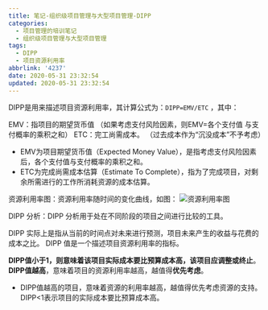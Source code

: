 ```yaml
---
title: 笔记-组织级项目管理与大型项目管理-DIPP
categories:
  - 项目管理的培训笔记
  - 组织级项目管理与大型项目管理
tags:
  - DIPP
  - 项目资源利用率
abbrlink: '4237'
date: 2020-05-31 23:32:54
updated: 2020-05-31 23:32:54
---
```



DIPP是用来描述项目资源利用率，其计算公式为：`DIPP=EMV/ETC` ，其中：

EMV：指项目的期望货币值 （如果考虑支付风险因素，则EMV=各个支付值 与支付概率的乘积之和）
ETC：完工尚需成本。 （过去成本作为“沉没成本”不予考虑）

<!-- more -->
- EMV为项目期望货币值（Expected Money Value），是指考虑支付风险因素后，各个支付值与支付概率的乘积之和。
- ETC为完成尚需成本估算（Estimate To Complete），指为了完成项目，对剩余所需进行的工作所消耗资源的成本估算。


资源利用率图：资源利用率随时间的变化曲线，如图：
![资源利用率图](https://i.loli.net/2020/05/31/BQtLHjdIZeamxSY.png)

DIPP 分析：DIPP 分析用于处在不同阶段的项目之间进行比较的工具。

DIPP 实际上是指从当前的时间点对未来进行预测，项目未来产生的收益与花费的成本之比。 DIPP 值是一个描述项目资源利用率的指标。

**DIPP值小于1，则意味着该项目实际成本要比预算成本高，该项目应调整或终止**。
**DIPP值越高**，意味着项目的资源利用率越高，越值得**优先考虑**。

- DIPP值越高的项目，意味着资源的利用率越高，越值得优先考虑资源的支持。DIPP<1表示项目的实际成本要比预算成本高。


